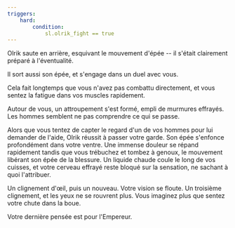 ```yaml
---
triggers:
    hard:
        condition:
            sl.olrik_fight == true
---
```


Olrik saute en arrière, esquivant le mouvement d'épée -- il s'était clairement préparé à l'éventualité.

Il sort aussi son épée, et s'engage dans un duel avec vous.

Cela fait longtemps que vous n'avez pas combattu directement, et vous sentez la fatigue dans vos muscles rapidement.

Autour de vous, un attroupement s'est formé, empli de murmures effrayés. Les hommes semblent ne pas comprendre ce qui se passe.

Alors que vous tentez de capter le regard d'un de vos hommes pour lui demander de l'aide, Olrik réussit à passer votre garde. Son épée s'enfonce profondément dans votre ventre. Une immense douleur se répand rapidement tandis que vous trébuchez et tombez à genoux, le mouvement libérant son épée de la blessure. Un liquide chaude coule le long de vos cuisses, et votre cerveau effrayé reste bloqué sur la sensation, ne sachant à quoi l'attribuer.

Un clignement d'œil, puis un nouveau. Votre vision se floute. Un troisième clignement, et les yeux ne se rouvrent plus. Vous imaginez plus que sentez votre chute dans la boue.

Votre dernière pensée est pour l'Empereur.
